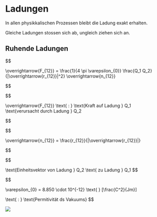 # Ladungen

In allen physikkalischen Prozessen bleibt die Ladung exakt erhalten. 

Gleiche Ladungen stossen sich ab, ungleich ziehen sich an.

## Ruhende Ladungen

$$

\overrightarrow{F_{12}} = \frac{1}{4 \pi \varepsilon_{0}}
\frac{Q_1 Q_2}{|\overrightarrow{r_{12}}|^2}
\overrightarrow{n_{12}}

$$


$$

\overrightarrow{F_{12}} 
\text{	:	}
\text{Kraft auf Ladung } Q_1 \text{verursacht durch Ladung } Q_2

$$

$$


\overrightarrow{n_{12}}  = \frac{r_{12}}{|\overrightarrow{r_{12}}|}

$$

$$

\text{Einheitsvektor von Ladung } Q_2 \text{ zu Ladung } Q_1
$$

$$

\varepsilon_{0} = 8.850 \cdot 10^{-12}
\text{	}
[\frac{C^2}{Jm}]

\text{	:	}
\text{Permitivität ds Vakuums}
$$


![](images/23CFFBBF-E99B-4EC7-8823-494F2B4B40D6.jpeg)